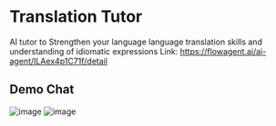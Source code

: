 # Translation Tutor
AI tutor to Strengthen your language language translation skills and understanding of idiomatic expressions
Link: https://flowagent.ai/ai-agent/ILAex4p1C71f/detail

## Demo Chat
![image](https://github.com/ashuvssut/flowagent/assets/60546840/c5196860-fcf9-4d6b-9a5b-48a00b8340b1)
![image](https://github.com/ashuvssut/flowagent/assets/60546840/14835091-7e4b-44bf-85ed-f063ef055a49)
